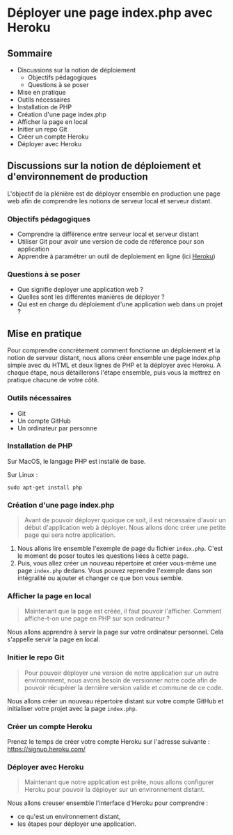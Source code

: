 # Déployer une page index.php avec Heroku

## Sommaire

- Discussions sur la notion de déploiement
  -  Objectifs pédagogiques
  -  Questions à se poser
-  Mise en pratique
  - Outils nécessaires
  - Installation de PHP
  - Création d'une page index.php
  - Afficher la page en local
  - Initier un repo Git
  - Créer un compte Heroku
  - Déployer avec Heroku

## Discussions sur la notion de déploiement et d'environnement de production

L'objectif de la plénière est de déployer ensemble en production une page web
afin de comprendre les notions de serveur local et serveur distant.

### Objectifs pédagogiques

- Comprendre la différence entre serveur local et serveur distant
- Utiliser Git pour avoir une version de code de référence pour son application
- Apprendre à paramétrer un outil de deploiement en ligne
  (ici [Heroku](https://www.heroku.com/))

### Questions à se poser

- Que signifie deployer une application web ?
- Quelles sont les différentes manières de déployer ?
- Qui est en charge du déploiement d'une application web dans un projet ?

## Mise en pratique

Pour comprendre concrètement comment fonctionne un déploiement et la notion de
serveur distant, nous allons créer ensemble une page index.php simple avec du
HTML et deux lignes de PHP et la déployer avec Heroku. A chaque étape, nous
détaillerons l'étape ensemble, puis vous la mettrez en pratique chacune de votre
côté.

### Outils nécessaires

- Git
- Un compte GitHub
- Un ordinateur par personne

### Installation de PHP

Sur MacOS, le langage PHP est installé de base.

Sur Linux :

```
sudo apt-get install php
```

### Création d'une page index.php

> Avant de pouvoir déployer quoique ce soit, il est nécessaire d'avoir un début
> d'application web à déployer. Nous allons donc créer une petite page qui sera
> notre application.

1. Nous allons lire ensemble l'exemple de page du fichier `index.php`. C'est le
   moment de poser toutes les questions liées à cette page.
2. Puis, vous allez créer un nouveau répertoire et créer vous-même une page `index.php` dedans. Vous pouvez reprendre l'exemple dans son intégralité ou ajouter et changer ce que bon vous semble.

### Afficher la page en local

> Maintenant que la page est créée, il faut pouvoir l'afficher. Comment
> affiche-t-on une page en PHP sur son ordinateur ?

Nous allons apprendre à servir la page sur votre ordinateur personnel. Cela
s'appelle servir la page en local.

### Initier le repo Git

> Pour pouvoir déployer une version de notre application sur un autre
> environnment, nous avons besoin de versionner notre code afin de pouvoir
> récupérer la dernière version valide et commune de ce code.

Nous allons créer un nouveau répertoire distant sur votre compte GitHub et
initialiser votre projet avec la page `index.php`.

### Créer un compte Heroku

Prenez le temps de créer votre compte Heroku sur l'adresse suivante :
https://signup.heroku.com/

### Déployer avec Heroku

> Maintenant que notre application est prête, nous allons configurer Heroku pour
> pouvoir la déployer sur un environnement distant.

Nous allons creuser ensemble l'interface d'Heroku pour comprendre :
- ce qu'est un environnement distant,
- les étapes pour déployer une application.
